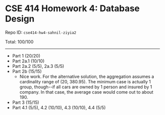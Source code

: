 # CSE 414 Homework 4: Database Design

Repo ID: `cse414-hw4-sahnil-ziyia2`

Total: 100/100

---

* Part 1 (20/20)
* Part 2a.1 (10/10)
* Part 2a.2 (5/5), 2a.3 (5/5)
* Part 2b (15/15)
    * Nice work. For the alternative solution, the aggregation assumes a cardinality range of (20, 380.95). The minimum case is actually 1 group, though--if all cars are owned by 1 person and insured by 1 company. In that case, the average case would come out to about 190.
* Part 3 (15/15)
* Part 4.1 (5/5), 4.2 (10/10), 4.3 (10/10), 4.4 (5/5)
